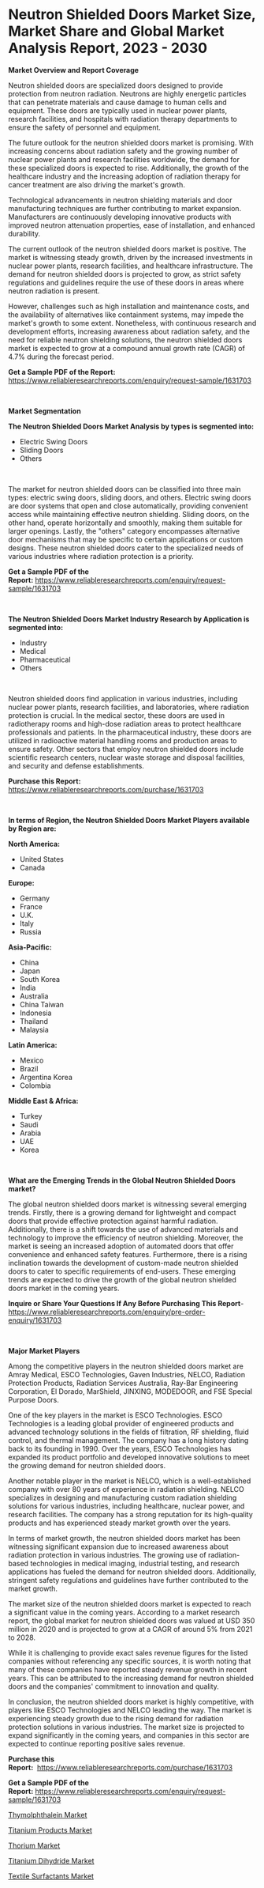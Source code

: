 <p><h1>Neutron Shielded Doors Market Size, Market Share and Global Market Analysis Report, 2023 - 2030</h1></p><p><strong>Market Overview and Report Coverage</strong></p>
<p><p>Neutron shielded doors are specialized doors designed to provide protection from neutron radiation. Neutrons are highly energetic particles that can penetrate materials and cause damage to human cells and equipment. These doors are typically used in nuclear power plants, research facilities, and hospitals with radiation therapy departments to ensure the safety of personnel and equipment.</p><p>The future outlook for the neutron shielded doors market is promising. With increasing concerns about radiation safety and the growing number of nuclear power plants and research facilities worldwide, the demand for these specialized doors is expected to rise. Additionally, the growth of the healthcare industry and the increasing adoption of radiation therapy for cancer treatment are also driving the market's growth.</p><p>Technological advancements in neutron shielding materials and door manufacturing techniques are further contributing to market expansion. Manufacturers are continuously developing innovative products with improved neutron attenuation properties, ease of installation, and enhanced durability.</p><p>The current outlook of the neutron shielded doors market is positive. The market is witnessing steady growth, driven by the increased investments in nuclear power plants, research facilities, and healthcare infrastructure. The demand for neutron shielded doors is projected to grow, as strict safety regulations and guidelines require the use of these doors in areas where neutron radiation is present.</p><p>However, challenges such as high installation and maintenance costs, and the availability of alternatives like containment systems, may impede the market's growth to some extent. Nonetheless, with continuous research and development efforts, increasing awareness about radiation safety, and the need for reliable neutron shielding solutions, the neutron shielded doors market is expected to grow at a compound annual growth rate (CAGR) of 4.7% during the forecast period.</p></p>
<p><strong>Get a Sample PDF of the Report:</strong> <a href="https://www.reliableresearchreports.com/enquiry/request-sample/1631703">https://www.reliableresearchreports.com/enquiry/request-sample/1631703</a></p>
<p>&nbsp;</p>
<p><strong>Market Segmentation</strong></p>
<p><strong>The Neutron Shielded Doors Market Analysis by types is segmented into:</strong></p>
<p><ul><li>Electric Swing Doors</li><li>Sliding Doors</li><li>Others</li></ul></p>
<p>&nbsp;</p>
<p><p>The market for neutron shielded doors can be classified into three main types: electric swing doors, sliding doors, and others. Electric swing doors are door systems that open and close automatically, providing convenient access while maintaining effective neutron shielding. Sliding doors, on the other hand, operate horizontally and smoothly, making them suitable for larger openings. Lastly, the "others" category encompasses alternative door mechanisms that may be specific to certain applications or custom designs. These neutron shielded doors cater to the specialized needs of various industries where radiation protection is a priority.</p></p>
<p><strong>Get a Sample PDF of the Report:</strong>&nbsp;<a href="https://www.reliableresearchreports.com/enquiry/request-sample/1631703">https://www.reliableresearchreports.com/enquiry/request-sample/1631703</a></p>
<p>&nbsp;</p>
<p><strong>The Neutron Shielded Doors Market Industry Research by Application is segmented into:</strong></p>
<p><ul><li>Industry</li><li>Medical</li><li>Pharmaceutical</li><li>Others</li></ul></p>
<p>&nbsp;</p>
<p><p>Neutron shielded doors find application in various industries, including nuclear power plants, research facilities, and laboratories, where radiation protection is crucial. In the medical sector, these doors are used in radiotherapy rooms and high-dose radiation areas to protect healthcare professionals and patients. In the pharmaceutical industry, these doors are utilized in radioactive material handling rooms and production areas to ensure safety. Other sectors that employ neutron shielded doors include scientific research centers, nuclear waste storage and disposal facilities, and security and defense establishments.</p></p>
<p><strong>Purchase this Report:</strong>&nbsp; <a href="https://www.reliableresearchreports.com/purchase/1631703">https://www.reliableresearchreports.com/purchase/1631703</a></p>
<p>&nbsp;</p>
<p><strong>In terms of Region, the Neutron Shielded Doors Market Players available by Region are:</strong></p>
<p>
    <p> <strong> North America: </strong>
        <ul>
            <li>United States</li>
            <li>Canada</li>
        </ul>
        </p> 
    <p> <strong> Europe: </strong>
        <ul>
            <li>Germany</li>
            <li>France</li>
            <li>U.K.</li>
            <li>Italy</li>
            <li>Russia</li>
        </ul>
        </p> 
    <p> <strong> Asia-Pacific: </strong>
        <ul>
            <li>China</li>
            <li>Japan</li>
            <li>South Korea</li>
            <li>India</li>
            <li>Australia</li>
            <li>China Taiwan</li>
            <li>Indonesia</li>
            <li>Thailand</li>
            <li>Malaysia</li>
        </ul>
        </p> 
    <p> <strong> Latin America: </strong>
        <ul>
            <li>Mexico</li>
            <li>Brazil</li>
            <li>Argentina Korea</li>
            <li>Colombia</li>
        </ul>
        </p> 
    <p> <strong> Middle East & Africa: </strong>
        <ul>
            <li>Turkey</li>
            <li>Saudi</li>
            <li>Arabia</li>
            <li>UAE</li>
            <li>Korea</li>
        </ul>
    </p>
    </p>
<p>&nbsp;</p>
<p><strong>What are the Emerging Trends in the Global Neutron Shielded Doors market?</strong></p>
<p><p>The global neutron shielded doors market is witnessing several emerging trends. Firstly, there is a growing demand for lightweight and compact doors that provide effective protection against harmful radiation. Additionally, there is a shift towards the use of advanced materials and technology to improve the efficiency of neutron shielding. Moreover, the market is seeing an increased adoption of automated doors that offer convenience and enhanced safety features. Furthermore, there is a rising inclination towards the development of custom-made neutron shielded doors to cater to specific requirements of end-users. These emerging trends are expected to drive the growth of the global neutron shielded doors market in the coming years.</p></p>
<p><strong>Inquire or Share Your Questions If Any Before Purchasing This Report</strong>- <a href="https://www.reliableresearchreports.com/enquiry/pre-order-enquiry/1631703">https://www.reliableresearchreports.com/enquiry/pre-order-enquiry/1631703</a></p>
<p>&nbsp;</p>
<p><strong>Major Market Players</strong></p>
<p><p>Among the competitive players in the neutron shielded doors market are Amray Medical, ESCO Technologies, Gaven Industries, NELCO, Radiation Protection Products, Radiation Services Australia, Ray-Bar Engineering Corporation, El Dorado, MarShield, JINXING, MODEDOOR, and FSE Special Purpose Doors.</p><p>One of the key players in the market is ESCO Technologies. ESCO Technologies is a leading global provider of engineered products and advanced technology solutions in the fields of filtration, RF shielding, fluid control, and thermal management. The company has a long history dating back to its founding in 1990. Over the years, ESCO Technologies has expanded its product portfolio and developed innovative solutions to meet the growing demand for neutron shielded doors.</p><p>Another notable player in the market is NELCO, which is a well-established company with over 80 years of experience in radiation shielding. NELCO specializes in designing and manufacturing custom radiation shielding solutions for various industries, including healthcare, nuclear power, and research facilities. The company has a strong reputation for its high-quality products and has experienced steady market growth over the years.</p><p>In terms of market growth, the neutron shielded doors market has been witnessing significant expansion due to increased awareness about radiation protection in various industries. The growing use of radiation-based technologies in medical imaging, industrial testing, and research applications has fueled the demand for neutron shielded doors. Additionally, stringent safety regulations and guidelines have further contributed to the market growth.</p><p>The market size of the neutron shielded doors market is expected to reach a significant value in the coming years. According to a market research report, the global market for neutron shielded doors was valued at USD 350 million in 2020 and is projected to grow at a CAGR of around 5% from 2021 to 2028.</p><p>While it is challenging to provide exact sales revenue figures for the listed companies without referencing any specific sources, it is worth noting that many of these companies have reported steady revenue growth in recent years. This can be attributed to the increasing demand for neutron shielded doors and the companies' commitment to innovation and quality.</p><p>In conclusion, the neutron shielded doors market is highly competitive, with players like ESCO Technologies and NELCO leading the way. The market is experiencing steady growth due to the rising demand for radiation protection solutions in various industries. The market size is projected to expand significantly in the coming years, and companies in this sector are expected to continue reporting positive sales revenue.</p></p>
<p><strong>Purchase this Report:</strong>&nbsp;&nbsp;<a href="https://www.reliableresearchreports.com/purchase/1631703">https://www.reliableresearchreports.com/purchase/1631703</a></p>
<p></p>
<p><strong>Get a Sample PDF of the Report:</strong>&nbsp;<a href="https://www.reliableresearchreports.com/enquiry/request-sample/1631703">https://www.reliableresearchreports.com/enquiry/request-sample/1631703</a></p>
<p><p><a href="https://medium.com/@sink.pay.sand/thymolphthalein-market-analysis-its-cagr-market-segmentation-and-global-industry-overview-121f1976cac8">Thymolphthalein Market</a></p><p><a href="https://medium.com/@stand.tough.park/titanium-products-market-outlook-industry-overview-and-forecast-2023-to-2030-87472e2c04d3">Titanium Products Market</a></p><p><a href="https://medium.com/@fire.belt.bug/thorium-market-report-reveals-the-latest-trends-and-growth-opportunities-of-this-market-6ad158cfebee">Thorium Market</a></p><p><a href="https://medium.com/@press.bell.sigh/titanium-dihydride-market-trends-forecast-and-competitive-analysis-to-2030-3a0d5278ae81">Titanium Dihydride Market</a></p><p><a href="https://medium.com/@index.mill.peace/textile-surfactants-market-insight-market-trends-growth-forecasted-from-2023-to-2030-2959205525c2">Textile Surfactants Market</a></p></p>